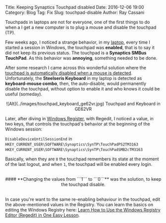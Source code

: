 Title: Keeping Synaptics Touchpad disabled
Date: 2016-12-06 19:00
Category: Blog
Tag: Fix
Slug: touchpad-disable
Author: Ray Cassani

Touchpads in laptops are not for everyone, one of the first things to do when a I get a new computer is to plug a mouse and disable the touchpad (TP).

Few weeks ago, I noticed a strange behavior, in my [laptop]([https://us.msi.com/Laptop/GE62VR-Apache-Pro-6th-Gen-GTX-1060.html#hero-overview), every time I started a session in Windows, the touchpad was **enabled**, that is to say it did not keep its previous status. The touchpad is a **Synaptics SMBus TouchPad**. As this behavior was **annoying**, something needed to be done.

After some research I came across this wonderful solution where the [touchpad is automatically disabled when a mouse is  detected](http://www.intowindows.com/how-to-turn-off-touchpad-when-mouse-is-connected-in-windows-78-1/). Unfortunately, the **Steelseris Keyboard** in my laptop is detected as **keyboard-mouse combo**, then, the auto-disable, would permanently disable the touchpad, without option to enable it and who knows it could be useful (someday).

<center>
![Alt](../images/touchpad_keyboard_ge62vr.jpg)  
Touchpad and Keyboard in GE62VR
</center>  


Later, after diving in [Windows Register](https://en.wikipedia.org/wiki/Windows_Registry), with Regedit, I noticed a value, in two keys, that controls the touchpad's behavior at the beginning of the Windows session:

`DisableDeviceUntilSessionEnd`
in    
`HKEY_CURRENT_USER\SOFTWARE\Synaptics\SynTP\TouchPadPS2TM3163`  
`HKEY_CURRENT_USER\SOFTWARE\Synaptics\SynTP\TouchPadSMB2cTM3163`

Basically, when they are ```0``` the touchpad remembers its state at the moment of the last logout, and when ```1```, the touchpad will be enabled every login.

</br>
<center>
#### **Changing the values from ```1``` to  ```0```** was the solution, to keep the touchpad disable.
</center>
</br>

In case you're want to the same re-enabling behaviour in the touchpad, edit the above-mentioned values in the Registry. You can learn the basics on editing the Windows Registry here: [Learn How to Use the Windows Registry Editor (Regedit) in One Easy Lesson](http://www.techsupportalert.com/content/learn-how-use-windows-registry-editor-regedit-one-easy-lesson.htm).
